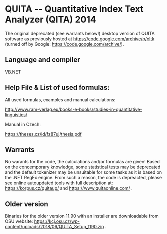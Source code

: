 # QUITA -- Quantitative Index Text Analyzer (QITA) 2014
The original deprecated (see warrants below!) desktop version of QUITA software as previously hosted at https://code.google.com/archive/p/oltk (turned off by Google: https://code.google.com/archive/).

## Language and compiler
VB.NET

## Help File & List of used formulas:
All used formulas, examples and manual calculations:

http://www.ram-verlag.eu/books-e-books/studies-in-quantitative-linguistics/

Manual in Czech:

https://theses.cz/id/fz87uj/thesis.pdf

## Warrants
No warants for the code, the calculations and/or formulas are given! Based on the concemporary knowledge, some statistical tests may be deprecated and the default tokenizer may be unsuitable for some tasks as it is based on the .NET RegEx engine. From such a reason, the code is depreacted, please see online autoupdated tools with full description at:
https://korpus.cz/quitaup/ and https://www.quitaonline.com/ .

## Older version
Binaries for the older version 11.90 with an installer are downloadable from OSU website: https://kcj.osu.cz/wp-content/uploads/2018/06/QUITA_Setup_1190.zip .
